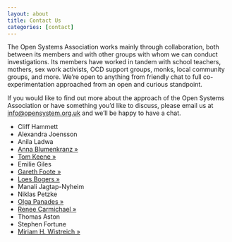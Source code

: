 ```yaml
---
layout: about
title: Contact Us
categories: [contact]
---
```


The Open Systems Association works mainly through collaboration, both between its members and with other groups with whom we can conduct investigations. Its members have worked in tandem with school teachers, mothers, sex work activists, OCD support groups, monks, local community groups, and more. We’re open to anything from friendly chat to full co-experimentation approached from an open and curious standpoint.

If you would like to find out more about the approach of the Open Systems Association or have something you’d like to discuss, please email us at [info@opensystem.org.uk](mailto:info@opensystem.org.uk) and we’ll be happy to have a chat.

<ul class='members'>
    <li>Cliff Hammett</li>
    <li>Alexandra Joensson</li>
    <li>Anila Ladwa</li>
    <li><a href="http://www.annablumenkranz.de">Anna Blumenkranz &raquo;</a></li>
    <li><a href="http://www.theanthillsocial.co.uk">Tom Keene &raquo;</a></li>
    <li>Emilie Giles</li>
    <li><a href="http://garethfoote.co.uk">Gareth Foote &raquo;</a></li>
    <li><a href="http://www.loesbogers.com">Loes Bogers &raquo;</a></li>
    <li>Manali Jagtap-Nyheim</li>
    <li>Niklas Petzke</li>
    <li><a href="http://www.olgapanades.com">Olga Panades &raquo;</a></li>
    <li><a href="http://renee-carmichael.com">Renee Carmichael &raquo;</a></li>
    <li>Thomas Aston</li>
    <li>Stephen Fortune</li>
    <li><a href="http://www.moistsomoist.org">Miriam H. Wistreich &raquo;</a></li>
</ul>
